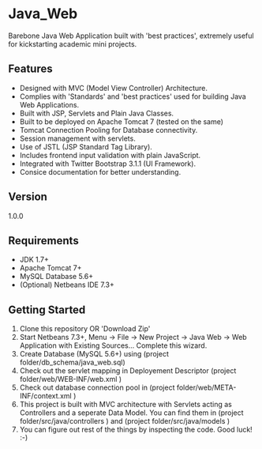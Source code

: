Java_Web
========

Barebone Java Web Application built with 'best practices', extremely useful for kickstarting academic mini projects.

Features
----
* Designed with MVC (Model View Controller) Architecture.
* Complies with 'Standards' and 'best practices' used for building Java Web Applications.
* Built with JSP, Servlets and Plain Java Classes.
* Built to be deployed on Apache Tomcat 7 (tested on the same)
* Tomcat Connection Pooling for Database connectivity.
* Session management with servlets.
* Use of JSTL (JSP Standard Tag Library).
* Includes frontend input validation with plain JavaScript.
* Integrated with Twitter Bootstrap 3.1.1 (UI Framework).
* Consice documentation for better understanding.


Version
----

1.0.0

Requirements
--------------
* JDK 1.7+
* Apache Tomcat 7+
* MySQL Database 5.6+
* (Optional) Netbeans IDE 7.3+

Getting Started
--------------

1. Clone this repository OR 'Download Zip'
2. Start Netbeans 7.3+, Menu -> File -> New Project -> Java Web -> Web Application with Existing Sources... Complete this wizard.
3. Create Database (MySQL 5.6+) using (project folder/db_schema/java_web.sql)
4. Check out the servlet mapping in Deployement Descriptor (project folder/web/WEB-INF/web.xml )
5. Check out database connection pool in (project folder/web/META-INF/context.xml )
6. This project is built with MVC architecture with Servlets acting as Controllers and a seperate Data Model.
You can find them in  (project folder/src/java/controllers ) and  (project folder/src/java/models )
7. You can figure out rest of the things by inspecting the code.
Good luck! :-)

